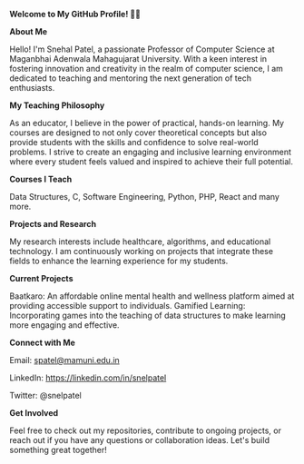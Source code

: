 **Welcome to My GitHub Profile! 👨‍🏫**

**About Me**

Hello! I'm Snehal Patel, a passionate Professor of Computer Science at Maganbhai Adenwala Mahagujarat University. With a keen interest in fostering innovation and creativity in the realm of computer science, I am dedicated to teaching and mentoring the next generation of tech enthusiasts.

**My Teaching Philosophy**

As an educator, I believe in the power of practical, hands-on learning. My courses are designed to not only cover theoretical concepts but also provide students with the skills and confidence to solve real-world problems. I strive to create an engaging and inclusive learning environment where every student feels valued and inspired to achieve their full potential.

**Courses I Teach**

Data Structures, C, Software Engineering, Python, PHP, React and many more.

**Projects and Research**

My research interests include healthcare, algorithms, and educational technology. I am continuously working on projects that integrate these fields to enhance the learning experience for my students.

**Current Projects**

Baatkaro: An affordable online mental health and wellness platform aimed at providing accessible support to individuals.
Gamified Learning: Incorporating games into the teaching of data structures to make learning more engaging and effective.

**Connect with Me**

Email: spatel@mamuni.edu.in

LinkedIn: https://linkedin.com/in/snelpatel

Twitter: @snelpatel

**Get Involved**

Feel free to check out my repositories, contribute to ongoing projects, or reach out if you have any questions or collaboration ideas. Let's build something great together!
